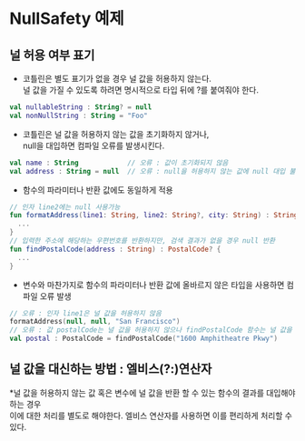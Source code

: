 # NullSafety 예제

## 널 허용 여부 표기

* 코틀린은 별도 표기가 없을 경우 널 값을 허용하지 않는다.  
  널 값을 가질 수 있도록 하려면 명시적으로 타입 뒤에 ?를 붙여줘야 한다.  
```kotlin
val nullableString : String? = null
val nonNullString : String = "Foo"
```

* 코틀린은 널 값을 허용하지 않는 값을 초기화하지 않거나,  
  null을 대입하면 컴파일 오류를 발생시킨다.
```kotlin
val name : String            // 오류 : 값이 초기화되지 않음
val address : String = null  // 오류 : null을 허용하지 않는 값에 null 대입 불가
```

* 함수의 파라미터나 반환 값에도 동일하게 적용
```kotlin
// 인자 line2에는 null 사용가능
fun formatAddress(line1: String, line2: String?, city: String) : String {
  ...
}
// 입력한 주소에 해당하는 우편번호를 반환하지만, 검색 결과가 없을 경우 null 반환
fun findPostalCode(address : String) : PostalCode? {
  ...
}
```

* 변수와 마찬가지로 함수의 파라미터나 반환 값에 올바르지 않은 타입을 사용하면 컴파일 오류 발생
```kotlin
// 오류 : 인자 line1은 널 값을 허용하지 않음
formatAddress(null, null, "San Francisco")
// 오류 : 값 postalCode는 널 값을 허용하지 않으나 findPostalCode 함수는 널 값을 반환 가능
val postal : PostalCode = findPostalCode("1600 Amphitheatre Pkwy")
```

## 널 값을 대신하는 방법 : 엘비스(?:)연산자

*널 값을 허용하지 않는 값 혹은 변수에 널 값을 반환 할 수 있는 함수의 결과를 대입해야 하는 경우  
  이에 대한 처리를 별도로 해야한다. 엘비스 연산자를 사용하면 이를 편리하게 처리할 수 있다.
```kotlin

```